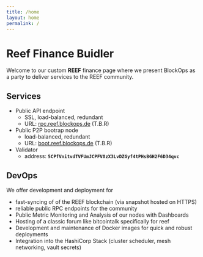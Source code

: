 ```yaml
---
title: /home
layout: home
permalink: /
---
```


# Reef Finance Buidler

Welcome to our custom **REEF** finance page where we present BlockOps as a
party to deliver services to the REEF community.

## Services

* Public API endpoint
  * SSL, load-balanced, redundant
  * URL: [rpc.reef.blockops.de](https://rpc.reef.blockops.de) (T.B.R)
* Public P2P bootrap node
  * load-balanced, redundant
  * URL: [boot.reef.blockops.de](https://boot.reef.blockops.de) (T.B.R)
* Validator
  * address: **`5CPfVnitvdTVFUmJCPFV8zX3LvDZGyf4tPHsBGH2F6D34qvc`**

## DevOps

We offer development and deployment for

* fast-syncing of of the REEF blockchain (via snapshot hosted on HTTPS)
* reliable public RPC endpoints for the community
* Public Metric Monitoring and Analysis of our nodes with Dashboards
* Hosting of a classic forum like bitcointalk specifically for reef
* Development and maintenance of Docker images for quick and robust deployments
* Integration into the HashiCorp Stack (cluster scheduler, mesh networking, vault secrets)
